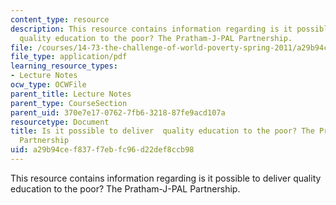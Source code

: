 ```yaml
---
content_type: resource
description: This resource contains information regarding is it possible to deliver
  quality education to the poor? The Pratham-J-PAL Partnership.
file: /courses/14-73-the-challenge-of-world-poverty-spring-2011/a29b94cef837f7ebfc96d22def8ccb98_MIT14_73S11_Lec10_slides.pdf
file_type: application/pdf
learning_resource_types:
- Lecture Notes
ocw_type: OCWFile
parent_title: Lecture Notes
parent_type: CourseSection
parent_uid: 370e7e17-0762-7fb6-3218-87fe9acd107a
resourcetype: Document
title: Is it possible to deliver  quality education to the poor? The Pratham-J-PAL
  Partnership
uid: a29b94ce-f837-f7eb-fc96-d22def8ccb98
---
```

This resource contains information regarding is it possible to deliver quality education to the poor? The Pratham-J-PAL Partnership.

